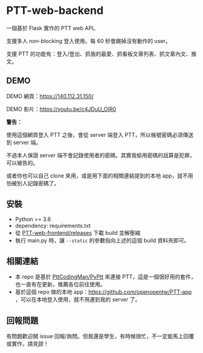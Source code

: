 # PTT-web-backend

一個基於 Flask 實作的 PTT web API。

支援多人 non-blocking 登入使用。每 60 秒會踢掉沒有動作的 user。

支援 PTT 的功能有：登入/登出、抓我的最愛、抓看板文章列表、抓文章內文、推文。

## DEMO

DEMO 網頁：https://140.112.31.150/

DEMO 影片：https://youtu.be/c4JDuU_OIR0

**警告：**

使用這個網頁登入 PTT 之後，會從 server 端登入 PTT，所以帳號密碼必須傳送到 server 端。

不過本人保證 server 端不會記錄使用者的密碼。其實我偷用密碼的話算是犯罪，可以被告的。

或者你也可以自己 clone 來用，或是用下面的相關連結提到的本地 app，就不用怕被別人記錄密碼了。

## 安裝

- Python >= 3.6
- dependency: requirements.txt
- 從 [PTT-web-frontend/releases](https://github.com/openopentw/PTT-web-frontend/releases) 下載 build 並解壓縮
- 執行 main.py 時，讓 `--static` 的參數指向上述的這個 build 資料夾即可。

## 相關連結

- 本 repo 是基於 [PttCodingMan/PyPtt](https://github.com/PttCodingMan/PyPtt) 來連接 PTT，這是一個很好用的套件，也一直有在更新，推薦各位前往使用。
- 基於這個 repo 做的本地 app：https://github.com/openopentw/PTT-app ，可以在本地登入使用，就不用連到我的 server 了。

## 回報問題

有問題歡迎開 issue 回報/詢問。但我還是學生，有時候很忙，不一定能馬上回覆或實作，請見諒！
